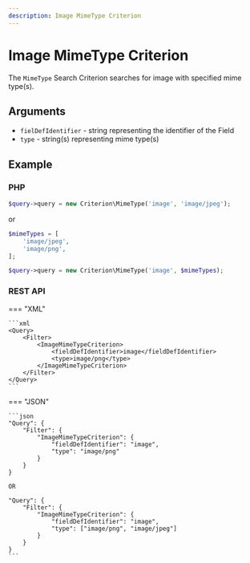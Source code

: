 ```yaml
---
description: Image MimeType Criterion
---
```


# Image MimeType Criterion

The `MimeType` Search Criterion searches for image with specified mime type(s).

## Arguments

- `fielDefIdentifier` - string representing the identifier of the Field
- `type` - string(s) representing mime type(s)

## Example

### PHP

``` php
$query->query = new Criterion\MimeType('image', 'image/jpeg');
```

or 

```php
$mimeTypes = [
    'image/jpeg',
    'image/png',
];

$query->query = new Criterion\MimeType('image', $mimeTypes);
```

### REST API

=== "XML"

    ```xml
    <Query>
        <Filter>
            <ImageMimeTypeCriterion>
                <fieldDefIdentifier>image</fieldDefIdentifier>
                <type>image/png</type>
            </ImageMimeTypeCriterion>
        </Filter>
    </Query>
    ```

=== "JSON"

    ```json
    "Query": {
        "Filter": {
            "ImageMimeTypeCriterion": {
                "fieldDefIdentifier": "image",
                "type": "image/png"
            }
        }
    }

    OR

    "Query": {
        "Filter": {
            "ImageMimeTypeCriterion": {
                "fieldDefIdentifier": "image",
                "type": ["image/png", "image/jpeg"]
            }
        }
    }
    ```